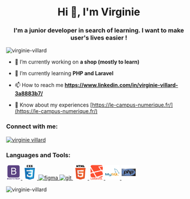 <h1 align="center">Hi 👋, I'm Virginie</h1>
<h3 align="center">I'm a junior developer in search of learning. I want to make user's lives easier !</h3>

<p align="left"> <img src="https://komarev.com/ghpvc/?username=virginie-villard&label=Profile%20views&color=0e75b6&style=flat" alt="virginie-villard" /> </p>

- 🔭 I’m currently working on **a shop (mostly to learn)**

- 🌱 I’m currently learning **PHP and Laravel**

- 📫 How to reach me **https://www.linkedin.com/in/virginie-villard-3a8883b7/**

- 📄 Know about my experiences [https://le-campus-numerique.fr/](https://le-campus-numerique.fr/)

<h3 align="left">Connect with me:</h3>
<p align="left">
<a href="https://linkedin.com/in/virginie villard" target="blank"><img align="center" src="https://raw.githubusercontent.com/rahuldkjain/github-profile-readme-generator/master/src/images/icons/Social/linked-in-alt.svg" alt="virginie villard" height="30" width="40" /></a>
</p>

<h3 align="left">Languages and Tools:</h3>
<p align="left"> <a href="https://getbootstrap.com" target="_blank"> <img src="https://raw.githubusercontent.com/devicons/devicon/master/icons/bootstrap/bootstrap-plain-wordmark.svg" alt="bootstrap" width="40" height="40"/> </a> <a href="https://www.w3schools.com/css/" target="_blank"> <img src="https://raw.githubusercontent.com/devicons/devicon/master/icons/css3/css3-original-wordmark.svg" alt="css3" width="40" height="40"/> </a> <a href="https://www.figma.com/" target="_blank"> <img src="https://www.vectorlogo.zone/logos/figma/figma-icon.svg" alt="figma" width="40" height="40"/> </a> <a href="https://git-scm.com/" target="_blank"> <img src="https://www.vectorlogo.zone/logos/git-scm/git-scm-icon.svg" alt="git" width="40" height="40"/> </a> <a href="https://www.w3.org/html/" target="_blank"> <img src="https://raw.githubusercontent.com/devicons/devicon/master/icons/html5/html5-original-wordmark.svg" alt="html5" width="40" height="40"/> </a> <a href="https://laravel.com/" target="_blank"> <img src="https://raw.githubusercontent.com/devicons/devicon/master/icons/laravel/laravel-plain-wordmark.svg" alt="laravel" width="40" height="40"/> </a> <a href="https://www.mysql.com/" target="_blank"> <img src="https://raw.githubusercontent.com/devicons/devicon/master/icons/mysql/mysql-original-wordmark.svg" alt="mysql" width="40" height="40"/> </a> <a href="https://www.php.net" target="_blank"> <img src="https://raw.githubusercontent.com/devicons/devicon/master/icons/php/php-original.svg" alt="php" width="40" height="40"/> </a> </p>

<p><img align="center" src="https://github-readme-streak-stats.herokuapp.com/?user=virginie-villard&" alt="virginie-villard" /></p>

